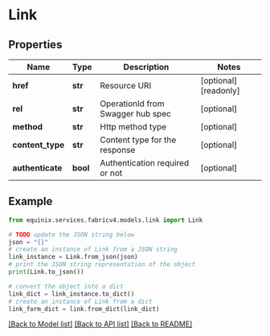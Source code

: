 # Link


## Properties

Name | Type | Description | Notes
------------ | ------------- | ------------- | -------------
**href** | **str** | Resource URI | [optional] [readonly] 
**rel** | **str** | OperationId from Swagger hub spec | [optional] 
**method** | **str** | Http method type | [optional] 
**content_type** | **str** | Content type for the response | [optional] 
**authenticate** | **bool** | Authentication required or not | [optional] 

## Example

```python
from equinix.services.fabricv4.models.link import Link

# TODO update the JSON string below
json = "{}"
# create an instance of Link from a JSON string
link_instance = Link.from_json(json)
# print the JSON string representation of the object
print(Link.to_json())

# convert the object into a dict
link_dict = link_instance.to_dict()
# create an instance of Link from a dict
link_form_dict = link.from_dict(link_dict)
```
[[Back to Model list]](../README.md#documentation-for-models) [[Back to API list]](../README.md#documentation-for-api-endpoints) [[Back to README]](../README.md)


